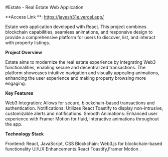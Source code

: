 #Estate - Real Estate Web Application

**Access Link **: https://jayesh31e.vercel.app/

Estate web application developed with React. This project combines blockchain capabilities, seamless animations, and responsive design to provide a comprehensive platform for users to discover, list, and interact with property listings.

**Project Overview**

Estate aims to modernize the real estate experience by integrating Web3 functionalities, enabling secure and decentralized transactions. The platform showcases intuitive navigation and visually appealing     animations, enhancing the user experience and making property browsing more engaging.

**Key Features**

Web3 Integration: Allows for secure, blockchain-based transactions and authentication.
Notifications: Utilizes React Toastify to display non-intrusive, customizable alerts and notifications.
Smooth Animations: Enhanced user experience with Framer Motion for fluid, interactive animations throughout the app.

**Technology Stack**

Frontend: React, JavaScript, CSS
Blockchain: Web3.js for blockchain-based functionality
UI/UX Enhancements:React Toastify,Framer Motion .
    



